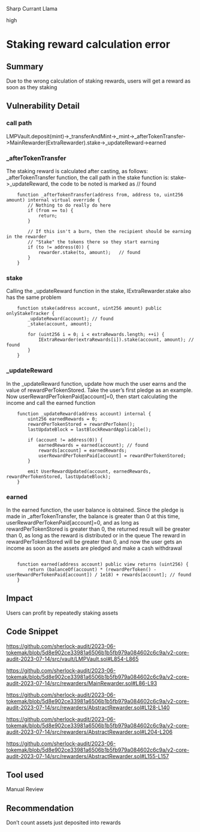 Sharp Currant Llama

high

# Staking reward calculation error
## Summary

Due to the wrong calculation of staking rewards, users will get a reward as soon as they staking

## Vulnerability Detail

### call path
LMPVault.deposit(mint)->_transferAndMint->_mint->_afterTokenTransfer->MainRewarder(ExtraRewarder).stake->_updateReward->earned

### _afterTokenTransfer
The staking reward is calculated after casting, as follows: _afterTokenTransfer function, the call path in the stake function is: stake->_updateReward, the code to be noted is marked as  // found
```solidity
    function _afterTokenTransfer(address from, address to, uint256 amount) internal virtual override {
        // Nothing to do really do here
        if (from == to) {
            return;
        }

        // If this isn't a burn, then the recipient should be earning in the rewarder
        // "Stake" the tokens there so they start earning
        if (to != address(0)) {
            rewarder.stake(to, amount);   // found
        }
    }
```
### stake

Calling the _updateReward function in the stake, IExtraRewarder.stake also has the same problem

```solidity
    function stake(address account, uint256 amount) public onlyStakeTracker {
        _updateReward(account); // found
        _stake(account, amount);

        for (uint256 i = 0; i < extraRewards.length; ++i) {
            IExtraRewarder(extraRewards[i]).stake(account, amount); // found
        }
    }
```
### _updateReward
In the _updateReward function, update how much the user earns and the value of rewardPerTokenStored. Take the user’s first pledge as an example. Now userRewardPerTokenPaid[account]=0, then start calculating the income and call the earned function

```solidity
    function _updateReward(address account) internal {
        uint256 earnedRewards = 0;
        rewardPerTokenStored = rewardPerToken();
        lastUpdateBlock = lastBlockRewardApplicable();

        if (account != address(0)) {
            earnedRewards = earned(account); // found
            rewards[account] = earnedRewards;
            userRewardPerTokenPaid[account] = rewardPerTokenStored;
        }

        emit UserRewardUpdated(account, earnedRewards, rewardPerTokenStored, lastUpdateBlock);
    }
```
### earned
In the earned function, the user balance is obtained. Since the pledge is made in _afterTokenTransfer, the balance is greater than 0 at this time, userRewardPerTokenPaid[account]=0, and as long as rewardPerTokenStored is greater than 0, the returned result will be greater than 0, as long as the reward is distributed or in the queue The reward in rewardPerTokenStored will be greater than 0, and now the user gets an income as soon as the assets are pledged and make a cash withdrawal

```solidity

    function earned(address account) public view returns (uint256) {
        return (balanceOf(account) * (rewardPerToken() - userRewardPerTokenPaid[account]) / 1e18) + rewards[account]; // found
    }

```

## Impact

Users can profit by repeatedly staking assets

## Code Snippet

https://github.com/sherlock-audit/2023-06-tokemak/blob/5d8e902ce33981a6506b1b5fb979a084602c6c9a/v2-core-audit-2023-07-14/src/vault/LMPVault.sol#L854-L865

https://github.com/sherlock-audit/2023-06-tokemak/blob/5d8e902ce33981a6506b1b5fb979a084602c6c9a/v2-core-audit-2023-07-14/src/rewarders/MainRewarder.sol#L86-L93

https://github.com/sherlock-audit/2023-06-tokemak/blob/5d8e902ce33981a6506b1b5fb979a084602c6c9a/v2-core-audit-2023-07-14/src/rewarders/AbstractRewarder.sol#L128-L140

https://github.com/sherlock-audit/2023-06-tokemak/blob/5d8e902ce33981a6506b1b5fb979a084602c6c9a/v2-core-audit-2023-07-14/src/rewarders/AbstractRewarder.sol#L204-L206

https://github.com/sherlock-audit/2023-06-tokemak/blob/5d8e902ce33981a6506b1b5fb979a084602c6c9a/v2-core-audit-2023-07-14/src/rewarders/AbstractRewarder.sol#L155-L157


## Tool used

Manual Review

## Recommendation

Don’t count assets just deposited into rewards
